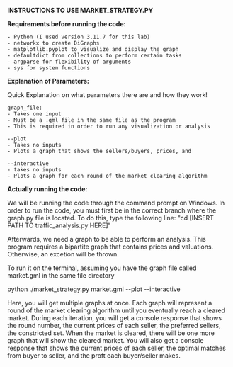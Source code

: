 **INSTRUCTIONS TO USE MARKET_STRATEGY.PY**

**Requirements before running the code:**

    - Python (I used version 3.11.7 for this lab)
    - networkx to create DiGraphs
    - matplotlib.pyplot to visualize and display the graph
    - defaultdict from collections to perform certain tasks
    - argparse for flexibility of arguments
    - sys for system functions

**Explanation of Parameters:**

Quick Explanation on what parameters there are and how they work!

    graph_file:
    - Takes one input
    - Must be a .gml file in the same file as the program
    - This is required in order to run any visualization or analysis

    --plot
    - Takes no inputs
    - Plots a graph that shows the sellers/buyers, prices, and 

    --interactive
    - takes no inputs
    - Plots a graph for each round of the market clearing algorithm


**Actually running the code:**

We will be running the code through the command prompt on Windows. In order to run the code, you must first be in the correct branch where the graph.py file is located. To do this, type the following line: "cd [INSERT PATH TO traffic_analysis.py HERE]"

Afterwards, we need a graph to be able to perform an analysis. This program requires a bipartite graph that contains prices and valuations. Otherwise, an excetion will be thrown.

To run it on the terminal, assuming you have the graph file called market.gml in the same file directory

python ./market_strategy.py market.gml --plot --interactive

Here, you will get multiple graphs at once. Each graph will represent a round of the market clearing algorithm until you eventually reach a cleared market. During each iteration, you will get a console response that shows the round number, the current prices of each seller, the preferred sellers, the constricted set. When the market is cleared, there will be one more graph that will show the cleared market. You will also get a console response that shows the current prices of each seller, the optimal matches from buyer to seller, and the proft each buyer/seller makes.